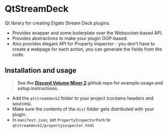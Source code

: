 # QtStreamDeck
Qt library for creating Elgato Stream Deck plugins.

* Provides wrapper and some boilerplate over the Websocket-based API.
* Provides abstractions to make your plugin OOP-based.
* Also provides elegant API for Property inspector - you don't have to create a webpage for each action, you can generate the fields from the code.

## Installation and usage
> **See the [Discord Volume Mixer 2](https://github.com/CZDanol/StreamDeck-DiscordVolumeMixer2) github repo for example usage and setup instructions.**

* Add the `qtstreamdeck2` folder to your project (contains headers and sources).
* Make sure the contents of the `dist` folder gets distributed with your plugin.
* In `manifest.json`, set `PropertyInspectorPath` to `qtstreamdeck2/propertyinspector.html`